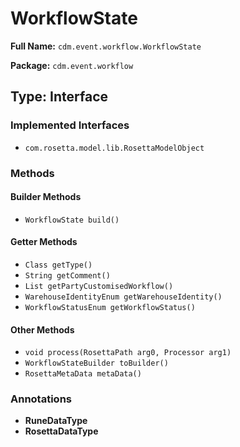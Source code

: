 # WorkflowState

**Full Name:** `cdm.event.workflow.WorkflowState`

**Package:** `cdm.event.workflow`

## Type: Interface

### Implemented Interfaces

- `com.rosetta.model.lib.RosettaModelObject`

### Methods

#### Builder Methods

- `WorkflowState build()`

#### Getter Methods

- `Class getType()`
- `String getComment()`
- `List getPartyCustomisedWorkflow()`
- `WarehouseIdentityEnum getWarehouseIdentity()`
- `WorkflowStatusEnum getWorkflowStatus()`

#### Other Methods

- `void process(RosettaPath arg0, Processor arg1)`
- `WorkflowStateBuilder toBuilder()`
- `RosettaMetaData metaData()`

### Annotations

- **RuneDataType**
- **RosettaDataType**

